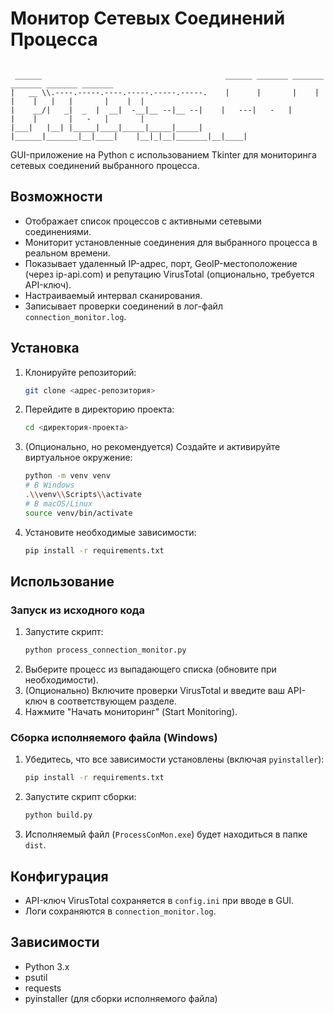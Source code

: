 # Монитор Сетевых Соединений Процесса

````````````````````````````````````````````````````````````````````````````````````````````````````

 ______                                         ______ _______ _______      _______ _______ _______
|   __ \\.----.-----.----.-----.-----.-----.    |      |       |    |  |    |   |   |       |    |  |
|    __/|   _|  _  |  __|  -__|__ --|__ --|    |   ---|   -   |       |    |       |   -   |       |
|___|   |__| |_____|____|_____|_____|_____|    |______|_______|__|____|    |__|_|__|_______|__|____|

````````````````````````````````````````````````````````````````````````````````````````````````````

GUI-приложение на Python с использованием Tkinter для мониторинга сетевых соединений выбранного процесса.

## Возможности

*   Отображает список процессов с активными сетевыми соединениями.
*   Мониторит установленные соединения для выбранного процесса в реальном времени.
*   Показывает удаленный IP-адрес, порт, GeoIP-местоположение (через ip-api.com) 
    и репутацию VirusTotal (опционально, требуется API-ключ).
*   Настраиваемый интервал сканирования.
*   Записывает проверки соединений в лог-файл `connection_monitor.log`.

## Установка

1.  Клонируйте репозиторий:
    ```bash
    git clone <адрес-репозитория>
    ```
2.  Перейдите в директорию проекта:
    ```bash
    cd <директория-проекта>
    ```
3.  (Опционально, но рекомендуется) Создайте и активируйте виртуальное окружение:
    ```bash
    python -m venv venv
    # В Windows
    .\\venv\\Scripts\\activate
    # В macOS/Linux
    source venv/bin/activate
    ```
4.  Установите необходимые зависимости:
    ```bash
    pip install -r requirements.txt
    ```

## Использование

### Запуск из исходного кода

1.  Запустите скрипт:
    ```bash
    python process_connection_monitor.py
    ```
2.  Выберите процесс из выпадающего списка (обновите при необходимости).
3.  (Опционально) Включите проверки VirusTotal и введите ваш API-ключ в соответствующем разделе.
4.  Нажмите "Начать мониторинг" (Start Monitoring).

### Сборка исполняемого файла (Windows)

1.  Убедитесь, что все зависимости установлены (включая `pyinstaller`):
    ```bash
    pip install -r requirements.txt
    ```
2.  Запустите скрипт сборки:
    ```bash
    python build.py
    ```
3.  Исполняемый файл (`ProcessConMon.exe`) будет находиться в папке `dist`.

## Конфигурация

*   API-ключ VirusTotal сохраняется в `config.ini` при вводе в GUI.
*   Логи сохраняются в `connection_monitor.log`.

## Зависимости

*   Python 3.x
*   psutil
*   requests
*   pyinstaller (для сборки исполняемого файла) 